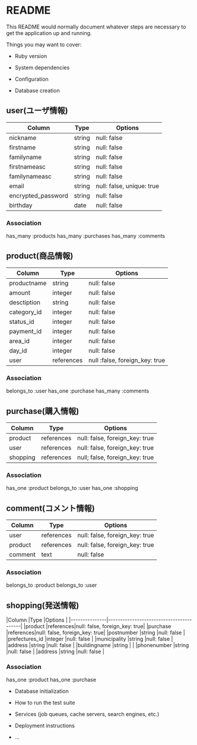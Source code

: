 # README

This README would normally document whatever steps are necessary to get the
application up and running.

Things you may want to cover:

* Ruby version

* System dependencies

* Configuration

* Database creation

## user(ユーザ情報)

|Column             |Type  |Options                  |
|-------------------|------|-------------------------|
|nickname           |string|null: false              |
|firstname          |string|null: false              |
|familyname         |string|null: false              |
|firstnameasc       |string|null: false              |
|familynameasc      |string|null: false              |
|email              |string|null: false, unique: true|
|encrypted_password |string|null: false              |
|birthday           |date  |null: false              |

### Association
has_many :products
has_many :purchases
has_many :comments

## product(商品情報)
|Column      |Type      |Options                       |
|------------|----------|------------------------------|
|productname |string    |null: false                   |
|amount      |integer   |null: false                   |
|desctiption |string    |null: false                   |
|category_id |integer   |null: false                   |
|status_id   |integer   |null: false                   |
|payment_id  |integer   |null: false                   |
|area_id     |integer   |null: false                   |
|day_id      |integer   |null: false                   |
|user        |references|null :false, foreign_key: true|

### Association
belongs_to :user
has_one :purchase
has_many :comments


## purchase(購入情報)
|Column  |Type      |Options                       |
|--------|----------|------------------------------|
|product |references|null: false, foreign_key: true|
|user    |references|null: false, foreign_key: true|
|shopping|references|null; false, foreign_key: true|

### Association
has_one :product
belongs_to :user
has_one :shopping

## comment(コメント情報)
|Column  |Type      |Options                       |
|--------|----------|------------------------------|
|user    |references|null: false, foreign_key: true|
|product |references|null: false, foreign_key: true|
|comment |text      |null: false                   |

### Association
belongs_to :product
belongs_to :user


## shopping(発送情報)
|Column         |Type      |Options                       |
|---------------|-----------------------------------------|
|product        |references|null: false, foreign_key: true|
|purchase       |references|null: false, foreign_key: true|
|postnumber     |string    |null: false                   |
|prefectures_id |integer   |null: false                   |
|municipality   |string    |null: false                   |
|address        |string    |null: false                   |
|buildingname   |string    |                              |
|phonenumber    |string    |null: false                   |
|address        |string    |null: false                   |

### Association
has_one :product
has_one :purchase


* Database initialization

* How to run the test suite

* Services (job queues, cache servers, search engines, etc.)

* Deployment instructions

* ...
